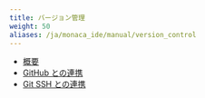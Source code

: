 ```yaml
---
title: バージョン管理
weight: 50
aliases: /ja/monaca_ide/manual/version_control
---
```


- [概要](introduction)
- [GitHub との連携](github_integration)
- [Git SSH との連携](git_ssh_integration)